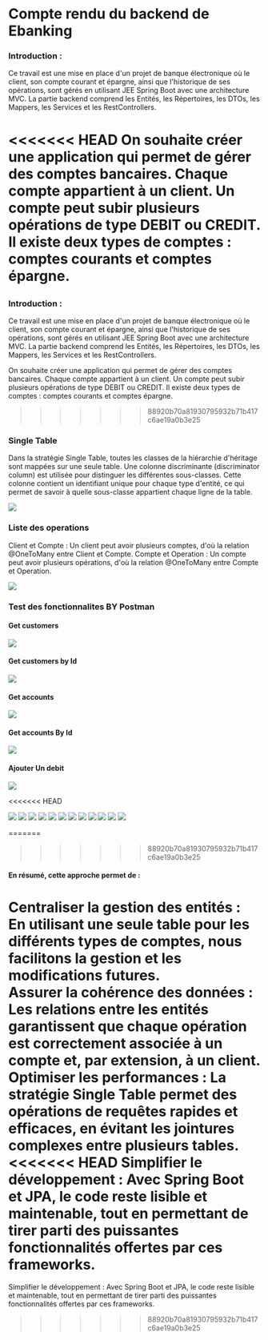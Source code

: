 <h1>Compte rendu du backend de Ebanking</h1>
<h3>Introduction :</h3>
<p>Ce travail est une mise en place d'un projet de banque électronique où le client, son compte courant et épargne, ainsi que l'historique de ses opérations, sont gérés en utilisant JEE Spring Boot avec une architecture MVC. La partie backend comprend les Entités, les Répertoires, les DTOs, les Mappers, les Services et les RestControllers.

<<<<<<< HEAD
On souhaite créer une application qui permet de gérer des comptes bancaires. Chaque compte appartient à un client. Un compte peut subir plusieurs opérations de type DEBIT ou CREDIT. Il existe deux types de comptes : comptes courants et comptes épargne.</p>
=======
<h3>Introduction :</h3>
<p>Ce travail est une mise en place d'un projet de banque électronique où le client, son compte courant et épargne, ainsi que l'historique de ses opérations, sont gérés en utilisant JEE Spring Boot avec une architecture MVC. La partie backend comprend les Entités, les Répertoires, les DTOs, les Mappers, les Services et les RestControllers.

On souhaite créer une application qui permet de gérer des comptes bancaires. Chaque compte appartient à un client. Un compte peut subir plusieurs opérations de type DEBIT ou CREDIT. Il existe deux types de comptes : comptes courants et comptes épargne.</p>

>>>>>>> 88920b70a81930795932b71b417c6ae19a0b3e25

<h3>Single Table  </h3>
<p>Dans la stratégie Single Table, toutes les classes de la hiérarchie d'héritage sont mappées sur une seule table. Une colonne discriminante (discriminator column) est utilisée pour distinguer les différentes sous-classes. Cette colonne contient un identifiant unique pour chaque type d'entité, ce qui permet de savoir à quelle sous-classe appartient chaque ligne de la table.</p>
<img src="./captures/img.png">

<h3>Liste des operations </h3>
<p>Client et Compte : Un client peut avoir plusieurs comptes, d'où la relation @OneToMany entre Client et Compte.
Compte et Operation : Un compte peut avoir plusieurs opérations, d'où la relation @OneToMany entre Compte et Operation.</p>
<img src="./captures/img_1.png">


<h3>Test des fonctionnalites BY Postman </h3>
<h4>Get customers </h4>
<img src="./captures/img_2.png">

<h4>Get customers by Id </h4>
<img src="./captures/img_3.png">

<h4>Get accounts </h4>
<img src="./captures/img_4.png">

<h4>Get accounts By Id  </h4>
<img src="./captures/img_5.png">

<h4>Ajouter Un debit </h4>
<img src="./captures/img_6.png">

<<<<<<< HEAD

<img src="./captures/img_7.png">
<img src="./captures/img_8.png">
<img src="./captures/img_9.png">
<img src="./captures/img_10.png">
<img src="./captures/img_11.png">
<img src="./captures/img_12.png">
<img src="./captures/img_13.png">
<img src="./captures/img_14.png">
<img src="./captures/img_15.png">
<img src="./captures/img_16.png">
<img src="./captures/img_17.png">
<img src="./captures/img_18.png">


=======
>>>>>>> 88920b70a81930795932b71b417c6ae19a0b3e25
<h4>En résumé, cette approche permet de :

Centraliser la gestion des entités : En utilisant une seule table pour les différents types de comptes, nous facilitons la gestion et les modifications futures.
<br>
Assurer la cohérence des données : Les relations entre les entités garantissent que chaque opération est correctement associée à un compte et, par extension, à un client.<br>
Optimiser les performances : La stratégie Single Table permet des opérations de requêtes rapides et efficaces, en évitant les jointures complexes entre plusieurs tables.
<br>
<<<<<<< HEAD
Simplifier le développement : Avec Spring Boot et JPA, le code reste lisible et maintenable, tout en permettant de tirer parti des puissantes fonctionnalités offertes par ces frameworks.</h4>
=======
Simplifier le développement : Avec Spring Boot et JPA, le code reste lisible et maintenable, tout en permettant de tirer parti des puissantes fonctionnalités offertes par ces frameworks.</h4>
>>>>>>> 88920b70a81930795932b71b417c6ae19a0b3e25
